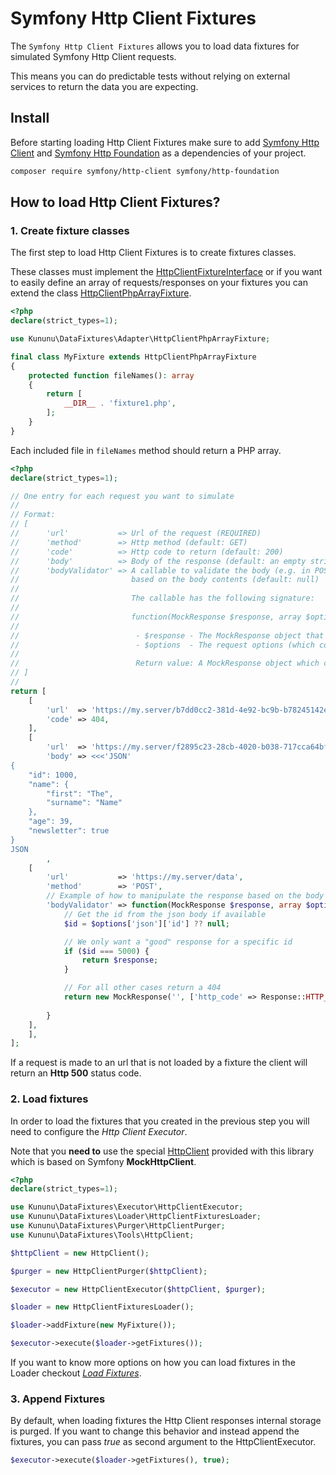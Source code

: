 # Symfony Http Client Fixtures

The `Symfony Http Client Fixtures` allows you to load data fixtures for simulated Symfony Http Client requests.

This means you can do predictable tests without relying on external services to return the data you are expecting.

## Install

Before starting loading Http Client Fixtures make sure to
add [Symfony Http Client](https://github.com/symfony/http-client)
and [Symfony Http Foundation](https://github.com/symfony/http-foundation) as a dependencies of your project.

```bash
composer require symfony/http-client symfony/http-foundation
```

## How to load Http Client Fixtures?

### 1. Create fixture classes

The first step to load Http Client Fixtures is to create fixtures classes.

These classes must implement the [HttpClientFixtureInterface](/src/Adapter/HttpClientFixtureInterface.php) or if you
want to easily define an array of requests/responses on your fixtures you can extend the
class [HttpClientPhpArrayFixture](/src/Adapter/HttpClientPhpArrayFixture.php).

```php
<?php
declare(strict_types=1);

use Kununu\DataFixtures\Adapter\HttpClientPhpArrayFixture;

final class MyFixture extends HttpClientPhpArrayFixture
{
    protected function fileNames(): array
    {
        return [
            __DIR__ . 'fixture1.php',
        ];
    }
}
```

Each included file in `fileNames` method should return a PHP array.

```php
<?php
declare(strict_types=1);

// One entry for each request you want to simulate
//
// Format:
// [
//      'url'           => Url of the request (REQUIRED)
//      'method'        => Http method (default: GET)
//      'code'          => Http code to return (default: 200)
//      'body'          => Body of the response (default: an empty string)
//      'bodyValidator' => A callable to validate the body (e.g. in POST requests) and change the response
//                         based on the body contents (default: null)
//
//                         The callable has the following signature:
// 
//                         function(MockResponse $response, array $options = []): MockResponse
//                          
//                          - $response - The MockResponse object that is the "normal" response
//                          - $options  - The request options (which contains the body, auth headers, etc.)
//
//                          Return value: A MockResponse object which can be the original or a new one
// ]
//
return [    
    [
        'url'  => 'https://my.server/b7dd0cc2-381d-4e92-bc9b-b78245142e0a/data',
        'code' => 404,
    ],
    [
        'url'  => 'https://my.server/f2895c23-28cb-4020-b038-717cca64bf2d/data',
        'body' => <<<'JSON'
{
    "id": 1000,
    "name": {
        "first": "The",
        "surname": "Name"
    },
    "age": 39,
    "newsletter": true
}
JSON
        ,
    [
        'url'           => 'https://my.server/data',
        'method'        => 'POST',
        // Example of how to manipulate the response based on the body context
        'bodyValidator' => function(MockResponse $response, array $options = []): MockResponse {
            // Get the id from the json body if available
            $id = $options['json']['id'] ?? null;

            // We only want a "good" response for a specific id
            if ($id === 5000) {
                return $response;
            }

            // For all other cases return a 404
            return new MockResponse('', ['http_code' => Response::HTTP_NOT_FOUND]);
        
        }        
    ],
    ],
];
```

If a request is made to an url that is not loaded by a fixture the client will return an **Http 500** status code.

### 2. Load fixtures

In order to load the fixtures that you created in the previous step you will need to configure the *Http Client
Executor*.

Note that you **need to** use the special [HttpClient](/src/Tools/HttpClient) provided with this library which is based
on Symfony **MockHttpClient**.

```php
<?php
declare(strict_types=1);

use Kununu\DataFixtures\Executor\HttpClientExecutor;
use Kununu\DataFixtures\Loader\HttpClientFixturesLoader;
use Kununu\DataFixtures\Purger\HttpClientPurger;
use Kununu\DataFixtures\Tools\HttpClient;

$httpClient = new HttpClient();

$purger = new HttpClientPurger($httpClient);

$executor = new HttpClientExecutor($httpClient, $purger);

$loader = new HttpClientFixturesLoader();

$loader->addFixture(new MyFixture());

$executor->execute($loader->getFixtures());
```

If you want to know more options on how you can load fixtures in the Loader
checkout *[Load Fixtures](/README.md#loading-fixtures)*.

### 3. Append Fixtures

By default, when loading fixtures the Http Client responses internal storage is purged. If you want to change this
behavior and instead append the fixtures, you can pass *true* as second argument to the HttpClientExecutor.

```php
$executor->execute($loader->getFixtures(), true);
```
